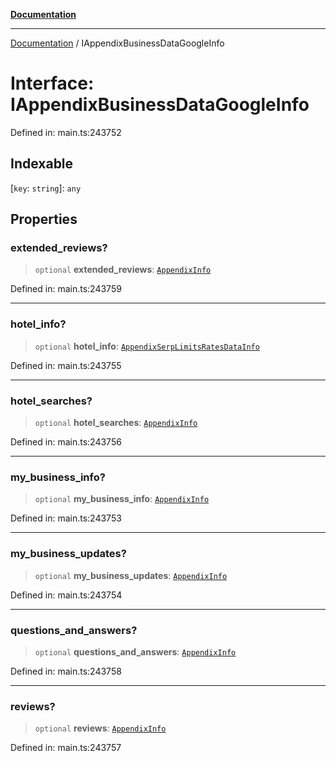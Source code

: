 [**Documentation**](../README.md)

***

[Documentation](../README.md) / IAppendixBusinessDataGoogleInfo

# Interface: IAppendixBusinessDataGoogleInfo

Defined in: main.ts:243752

## Indexable

\[`key`: `string`\]: `any`

## Properties

### extended\_reviews?

> `optional` **extended\_reviews**: [`AppendixInfo`](../classes/AppendixInfo.md)

Defined in: main.ts:243759

***

### hotel\_info?

> `optional` **hotel\_info**: [`AppendixSerpLimitsRatesDataInfo`](../classes/AppendixSerpLimitsRatesDataInfo.md)

Defined in: main.ts:243755

***

### hotel\_searches?

> `optional` **hotel\_searches**: [`AppendixInfo`](../classes/AppendixInfo.md)

Defined in: main.ts:243756

***

### my\_business\_info?

> `optional` **my\_business\_info**: [`AppendixInfo`](../classes/AppendixInfo.md)

Defined in: main.ts:243753

***

### my\_business\_updates?

> `optional` **my\_business\_updates**: [`AppendixInfo`](../classes/AppendixInfo.md)

Defined in: main.ts:243754

***

### questions\_and\_answers?

> `optional` **questions\_and\_answers**: [`AppendixInfo`](../classes/AppendixInfo.md)

Defined in: main.ts:243758

***

### reviews?

> `optional` **reviews**: [`AppendixInfo`](../classes/AppendixInfo.md)

Defined in: main.ts:243757
